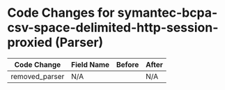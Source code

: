 # Code Changes for symantec-bcpa-csv-space-delimited-http-session-proxied (Parser)

| Code Change | Field Name | Before | After |
|-------------|------------|--------|-------|
| removed_parser | N/A |  | N/A |